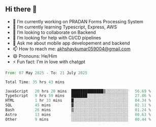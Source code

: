 ## Hi there 👋
- 🔭 I’m currently working on PRADAN Forms Processing System
- 🌱 I’m currently learning Typescript, Express, AWS
- 👯 I’m looking to collaborate on Backend
- 🤔 I’m looking for help with CI/CD pipelines
- 💬 Ask me about mobile app developement and backend
- 📫 How to reach me: akhshaykumar059004@gmail.com
- 😄 Pronouns: He/Him
- ⚡ Fun fact: I'm in love with chatgpt
 <!--START_SECTION:waka-->

```rust
From: 07 May 2025 - To: 21 July 2025

Total Time: 35 hrs 43 mins

JavaScript   20 hrs 20 mins  ██████████████▒░░░░░░░░░░   56.69 %
TypeScript   9 hrs 59 mins   ███████░░░░░░░░░░░░░░░░░░   27.86 %
HTML         1 hr 33 mins    █░░░░░░░░░░░░░░░░░░░░░░░░   04.34 %
SQL          45 mins         ▓░░░░░░░░░░░░░░░░░░░░░░░░   02.11 %
Bash         26 mins         ▒░░░░░░░░░░░░░░░░░░░░░░░░   01.24 %
Astro        13 mins         ░░░░░░░░░░░░░░░░░░░░░░░░░   00.63 %
Other        9 mins          ░░░░░░░░░░░░░░░░░░░░░░░░░   00.44 %
```

<!--END_SECTION:waka-->

